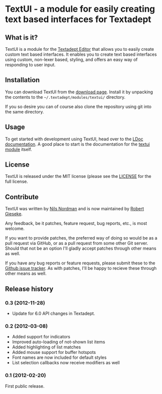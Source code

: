 # TextUI - a module for easily creating text based interfaces for Textadept

## What is it?

TextUI is a module for the [Textadept Editor](http://foicica.com/textadept/)
that allows you to easily create custom text based interfaces. It enables you to
create text based interfaces using custom, non-lexer based, styling, and offers
an easy way of responding to user input.

## Installation

You can download TextUI from the [download page](https://github.com/rgieseke/textui/tags).
Install it by unpacking the contents to the `~/.textadept/modules/textui/` directory.

If you so desire you can of course also clone the repository using git into the
same directory.

## Usage

To get started with development using TextUI, head over to the
[LDoc documentation](http://rgieseke.github.com/textui/docs). A good place to start is
the documentation for the
[textui module](http://rgieseke.github.com/textui/docs/modules/_M.textui.html) itself.

## License

TextUI is released under the MIT license (please see the
[LICENSE](https://github.com/rgieseke/textui/blob/master/LICENSE) for the full license.

## Contribute
TextUI was written by [Nils Nordman](https://github.com/nilnor) and is now
maintained by [Robert Gieseke](https://github.com/rgieseke).

Any feedback, be it patches, feature request, bug reports, etc., is most welcome.

If you want to provide patches, the preferred way of doing so would be as a pull
request via GitHub, or as a pull request from some other Git server. Should that
not be an option I'll gladly accept patches through other means as well.

If you have any bug reports or feature requests, please submit these to the
[Github issue tracker](https://github.com/rgieseke/textui/issues). As with
patches, I'll be happy to recieve these through other means as well.

## Release history

### 0.3 (2012-11-28)

- Update for 6.0 API changes in Textadept.

### 0.2 (2012-03-08)

- Added support for indicators
- Improved auto-loading of not-shown list items
- Added highlighting of list matches
- Added mouse support for buffer hotspots
- Font names are now included for default styles
- List selection callbacks now receive modifiers as well

### 0.1 (2012-02-20)

First public release.
